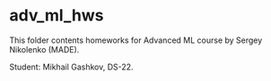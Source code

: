 # adv_ml_hws
This folder contents homeworks for Advanced ML course by Sergey Nikolenko (MADE).

Student: Mikhail Gashkov, DS-22. 